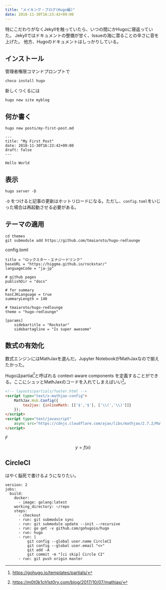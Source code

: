 ```yaml
---
title: "メイキング・ブログ(Hugo編)"
date: 2018-11-30T16:23:42+09:00
---
```


特にこだわりがなくJekyllを触っていたら、いつの間にかHugoに寝返っていた。
Jekyllではドキュメントの整備が甘く、Issueの海に潜ることの辛さに音を上げた。
他方、Hugoのドキュメントはしっかりしている。

## インストール

管理者権限コマンドプロンプトで

```
choco install hugo
```

新しくつくるには

```
hugo new site myblog
```

## 何か書く

```
hugo new posts/my-first-post.md
```

```
---
title: "My First Post"
date: 2018-11-30T16:23:42+09:00
draft: false
---

Hello World
```

## 表示

```
hugo server -D
```

`-D` をつけると記事の更新はホットリロードになる。ただし、`config.toml`をいじった場合は再起動させる必要がある。

## テーマの適用

```
cd themes
git submodule add https://github.com/tmaiaroto/hugo-redlounge
```

config.toml

```
title = "ロックスター・エナジードリンク"
baseURL = "https://higgma.github.io/rockstar/"
languageCode = "ja-jp"

# github pages
publishDir = "docs"

# for summary
hasCJKLanguage = true
summaryLength = 140

# tmaiaroto/hugo-redlounge
theme = "hugo-redlounge"

[params]
    sidebartitle = "Rockstar"
    sidebartagline = "Is super awesome"
```

## 数式の有効化

数式エンジンにはMathJaxを選んだ。Jupyter NotebookがMathJaxなので揃えたかった。

Hugoはpartial[^ref2]と呼ばれる context-aware components を定義することができる。ここにシュッとMathJaxのコードを入れてしまえばいい[^ref1]。

```html
<!-- layouts/partials/footer.html -->
<script type="text/x-mathjax-config">
    MathJax.Hub.Config({
        tex2jax: {inlineMath: [['$','$'], ['\\(','\\)']]}
    });
</script>
<script type="text/javascript" 
    async src="https://cdnjs.cloudflare.com/ajax/libs/mathjax/2.7.2/MathJax.js?config=TeX-MML-AM_CHTML">
</script>
```

$F$

$$
y = f(x)
$$

[^ref1]: https://m0t0k1ch1st0ry.com/blog/2017/10/07/mathjax/
[^ref2]: https://gohugo.io/templates/partials/

## CircleCI

はやく脳死で書けるようになりたい。

```
version: 2
jobs:
  build:
    docker:
      - image: golang:latest
    working_directory: ~/repo
    steps:
      - checkout
      - run: git submodule sync
      - run: git submodule update --init --recursive
      - run: go get -v github.com/gohugoio/hugo
      - run: hugo
      - run: |
          git config --global user.name CircleCI
          git config --global user.email "<>"
          git add -A
          git commit -m "[ci skip] Circle CI"
      - run: git push origin master
```
